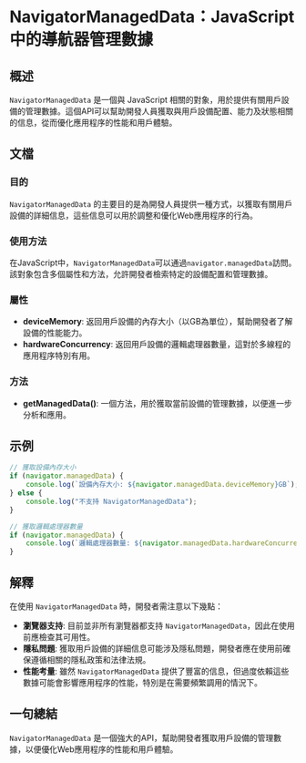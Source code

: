 <!--
Meta Description: # NavigatorManagedData：JavaScript 中的導航器管理數據 ## 概述 `NavigatorManagedData` 是一個與 JavaScript 相關的對象，用於提供有關用戶設備的管理數據。這個API可以幫助開發人員獲取與用戶設備配置、能力及狀態相關的信息，從而優化應...
Meta Keywords: navigatormanageddata, navigator, manageddata, javascript, console
-->

# NavigatorManagedData：JavaScript 中的導航器管理數據

## 概述
`NavigatorManagedData` 是一個與 JavaScript 相關的對象，用於提供有關用戶設備的管理數據。這個API可以幫助開發人員獲取與用戶設備配置、能力及狀態相關的信息，從而優化應用程序的性能和用戶體驗。

## 文檔
### 目的
`NavigatorManagedData` 的主要目的是為開發人員提供一種方式，以獲取有關用戶設備的詳細信息，這些信息可以用於調整和優化Web應用程序的行為。

### 使用方法
在JavaScript中，`NavigatorManagedData`可以通過`navigator.managedData`訪問。該對象包含多個屬性和方法，允許開發者檢索特定的設備配置和管理數據。

### 屬性
- **deviceMemory**: 返回用戶設備的內存大小（以GB為單位），幫助開發者了解設備的性能能力。
- **hardwareConcurrency**: 返回用戶設備的邏輯處理器數量，這對於多線程的應用程序特別有用。

### 方法
- **getManagedData()**: 一個方法，用於獲取當前設備的管理數據，以便進一步分析和應用。

## 示例
```javascript
// 獲取設備內存大小
if (navigator.managedData) {
    console.log(`設備內存大小: ${navigator.managedData.deviceMemory}GB`);
} else {
    console.log("不支持 NavigatorManagedData");
}

// 獲取邏輯處理器數量
if (navigator.managedData) {
    console.log(`邏輯處理器數量: ${navigator.managedData.hardwareConcurrency}`);
}
```

## 解釋
在使用 `NavigatorManagedData` 時，開發者需注意以下幾點：
- **瀏覽器支持**: 目前並非所有瀏覽器都支持 `NavigatorManagedData`，因此在使用前應檢查其可用性。
- **隱私問題**: 獲取用戶設備的詳細信息可能涉及隱私問題，開發者應在使用前確保遵循相關的隱私政策和法律法規。
- **性能考量**: 雖然 `NavigatorManagedData` 提供了豐富的信息，但過度依賴這些數據可能會影響應用程序的性能，特別是在需要頻繁調用的情況下。

## 一句總結
`NavigatorManagedData` 是一個強大的API，幫助開發者獲取用戶設備的管理數據，以便優化Web應用程序的性能和用戶體驗。